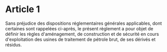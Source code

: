 # Article 1

Sans préjudice des dispositions réglementaires générales applicables, dont certaines sont rappelées ci-après, le présent règlement a pour objet de définir les règles d'aménagement, de construction et de sécurité en cours d'exploitation des usines de traitement de pétrole brut, de ses dérivés et résidus.
